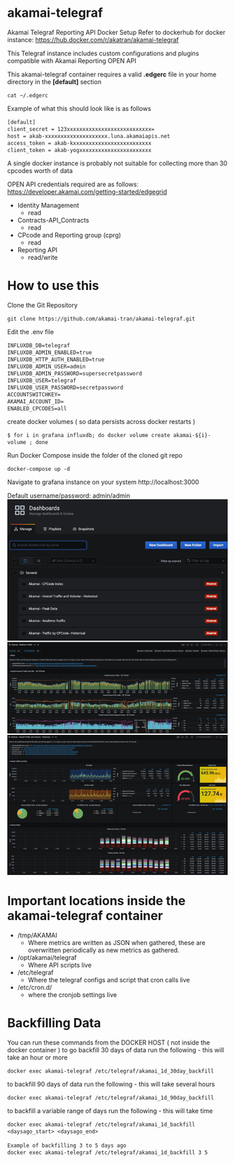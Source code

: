 # akamai-telegraf
Akamai Telegraf Reporting API Docker Setup
Refer to dockerhub for docker instance: https://hub.docker.com/r/akatran/akamai-telegraf

This Telegraf instance includes custom configurations and plugins compatible with Akamai Reporting OPEN API

This akamai-telegraf container requires a valid **.edgerc** file in your home directory in the **[default]** section
```
cat ~/.edgerc
```

Example of what this should look like is as follows
```
[default]
client_secret = 123xxxxxxxxxxxxxxxxxxxxxxxxxxx=
host = akab-xxxxxxxxxxxxxxxxxxxx.luna.akamaiapis.net
access_token = akab-kxxxxxxxxxxxxxxxxxxxxxxxxx
client_token = akab-yogxxxxxxxxxxxxxxxxxxxxxxx
```

A single docker instance is probably not suitable for collecting more than 30 cpcodes worth of data

OPEN API credentials required are as follows: https://developer.akamai.com/getting-started/edgegrid
- Identity Management
  - read
- Contracts-API_Contracts
  - read
- CPcode and Reporting group (cprg)
  - read
- Reporting API
  - read/write
  
# How to use this

Clone the Git Repository
``` 
git clone https://github.com/akamai-tran/akamai-telegraf.git 
```
Edit the .env file
```
INFLUXDB_DB=telegraf
INFLUXDB_ADMIN_ENABLED=true
INFLUXDB_HTTP_AUTH_ENABLED=true
INFLUXDB_ADMIN_USER=admin
INFLUXDB_ADMIN_PASSWORD=supersecretpassword
INFLUXDB_USER=telegraf
INFLUXDB_USER_PASSWORD=secretpassword
ACCOUNTSWITCHKEY=
AKAMAI_ACCOUNT_ID=
ENABLED_CPCODES=all
```
create docker volumes ( so data persists across docker restarts )
```
$ for i in grafana influxdb; do docker volume create akamai-${i}-volume ; done
```

Run Docker Compose inside the folder of the cloned git repo
```
docker-compose up -d 
```

Navigate to grafana instance on your system
http://localhost:3000

Default username/password: admin/admin
![Dashboard List](images/dashboard_list.jpg)
![Realtime Traffic Dashboard](images/realtime_traffic.jpg)
![Historical Traffic Dashboard](images/historical_traffic.jpg)

# Important locations inside the akamai-telegraf container
- /tmp/AKAMAI
  - Where metrics are written as JSON when gathered, these are overwritten periodically as new metrics as gathered.
- /opt/akamai/telegraf
  - Where API scripts live
- /etc/telegraf
  - Where the telegraf configs and script that cron calls live
- /etc/cron.d/
  - where the cronjob settings live

# Backfilling Data

You can run these commands from the DOCKER HOST ( not inside the docker container )
to go backfill 30 days of data run the following - this will take an hour or more
```
docker exec akamai-telegraf /etc/telegraf/akamai_1d_30day_backfill
```
to backfill 90 days of data run the following - this will take several hours
```
docker exec akamai-telegraf /etc/telegraf/akamai_1d_90day_backfill
```
to backfill a variable range of days run the following - this will take time
```
docker exec akamai-telegraf /etc/telegraf/akamai_1d_backfill <daysago_start> <daysago_end>

Example of backfilling 3 to 5 days ago
docker exec akamai-telegraf /etc/telegraf/akamai_1d_backfill 3 5
```
